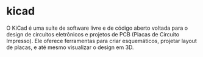 # kicad
O KiCad é uma suíte de software livre e de código aberto voltada para o design de circuitos eletrônicos e projetos de PCB (Placas de Circuito Impresso). Ele oferece ferramentas para criar esquemáticos, projetar layout de placas, e até mesmo visualizar o design em 3D.
